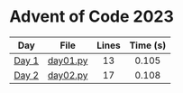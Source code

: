 # Advent of Code 2023

| Day        | File        | Lines | Time (s)          |
| ------------- |:-------------:|:-------------:|:-------------:|
|[Day 1](https://adventofcode.com/2023/day/1)|[day01.py](https://github.com/juanplopes/advent-of-code-2023/blob/main/day01.py)|13|0.105|
|[Day 2](https://adventofcode.com/2023/day/2)|[day02.py](https://github.com/juanplopes/advent-of-code-2023/blob/main/day02.py)|17|0.108|